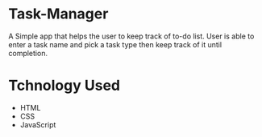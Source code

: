 # Task-Manager
A Simple app that helps the user to keep track of to-do list. User is able to enter a task name and  pick a task type then keep track of it until completion. 


# Tchnology Used 

* HTML
* CSS
* JavaScript 
